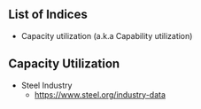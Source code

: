## List of Indices
- Capacity utilization (a.k.a Capability utilization)

## Capacity Utilization
- Steel Industry
  - https://www.steel.org/industry-data
